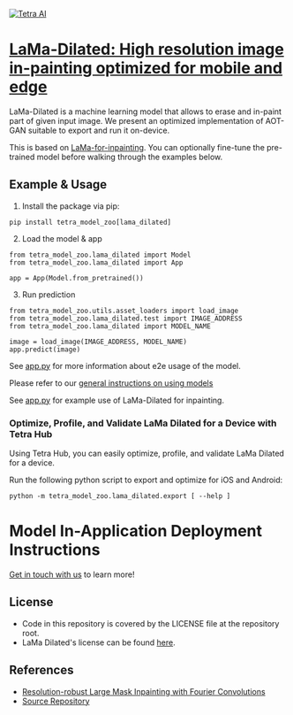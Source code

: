 [![Tetra AI](https://tetra.ai/img/logo.svg)](https://tetra.ai/)

# [LaMa-Dilated: High resolution image in-painting optimized for mobile and edge](https://tetraai.com/model-zoo/lama_dilated)

LaMa-Dilated is a machine learning model that allows to erase and in-paint part of given input image.
We present an optimized implementation of AOT-GAN suitable to export and run it on-device.

This is based on [LaMa-for-inpainting](https://github.com/advimman/lama/tree/main). You can optionally
fine-tune the pre-trained model before walking through the examples below.

## Example & Usage
1. Install the package via pip:
```
pip install tetra_model_zoo[lama_dilated]
```

2. Load the model & app
```
from tetra_model_zoo.lama_dilated import Model
from tetra_model_zoo.lama_dilated import App

app = App(Model.from_pretrained())
```

3. Run prediction
```
from tetra_model_zoo.utils.asset_loaders import load_image
from tetra_model_zoo.lama_dilated.test import IMAGE_ADDRESS
from tetra_model_zoo.lama_dilated import MODEL_NAME

image = load_image(IMAGE_ADDRESS, MODEL_NAME)
app.predict(image)
```

See [app.py](../imagenet_classifier/app.py#L49) for more information about e2e usage of the model.

Please refer to our [general instructions on using models](../../#tetra-model-zoo)


See [app.py](../repaint/app.py#L28) for example use of LaMa-Dilated for inpainting.

### Optimize, Profile, and Validate LaMa Dilated for a Device with Tetra Hub
Using Tetra Hub, you can easily optimize, profile, and validate LaMa Dilated for a device.

Run the following python script to export and optimize for iOS and Android:
```
python -m tetra_model_zoo.lama_dilated.export [ --help ]
```

# Model In-Application Deployment Instructions
<a href="mailto:support@tetra.ai?subject=Request Access for Tetra Hub&body=Interest in using LaMaDilated in model zoo for deploying on-device.">Get in touch with us</a> to learn more!

## License
- Code in this repository is covered by the LICENSE file at the repository root.
- LaMa Dilated's license can be found [here](https://github.com/advimman/lama/blob/main/LICENSE).

## References
* [Resolution-robust Large Mask Inpainting with Fourier Convolutions](https://arxiv.org/abs/2109.07161)
* [Source Repository](https://github.com/advimman/lama)
